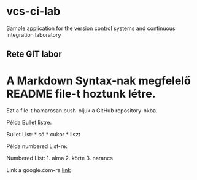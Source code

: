 # vcs-ci-lab
Sample application for the version control systems and continuous integration laboratory
## Rete GIT labor 

# A Markdown Syntax-nak megfelelő README file-t hoztunk létre.

Ezt a file-t hamarosan push-oljuk a GitHub repository-nkba.

Példa Bullet listre: 

Bullet List:
	* só
	* cukor
	* liszt

Példa numbered List-re:

Numbered List:
	1. alma
	2. körte
	3. narancs

Link a google.com-ra [link](http://google.com)
